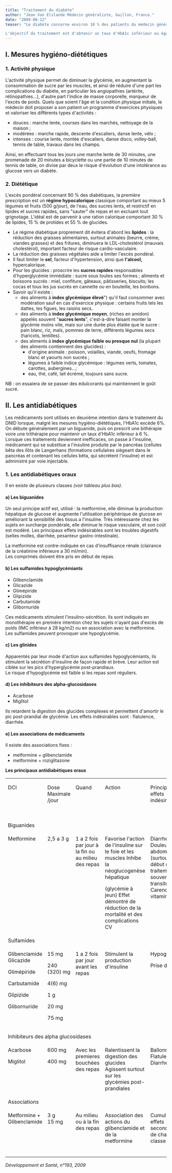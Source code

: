 ```yaml
---
title: "Traitement du diabète"
author: "Jean Van Elslande Médecin généraliste, Gaillon, France."
date: "2009-08-12"
teaser: "Le diabète concerne environ 10 % des patients du médecin généraliste, qui a un rôle essentiel dans la prise en charge : surveillance, conseils hygiéno-diététiques, mise en place du traitement médicamenteux et suivi.

L'objectif du traitement est d'obtenir un taux d'HbA1c inférieur ou égal a 6,5 % afin de réduire les risques de complications."
---
```


## I. Mesures hygiéno-diététiques

### 1. Activité physique

L'activité physique permet de diminuer la glycémie, en augmentant la consommation de sucre par les muscles, et ainsi de réduire d'une part les complications du diabète, en particulier les angiopathies (artérite, rétinopathies...), d'autre part l'indice de masse corporelle, marqueur de l'excès de poids. Quels que soient l'âge et la condition physique initiale, le médecin doit proposer a son patient un programme d'exercices physiques et valoriser les différents types d'activités :

*   douces : marche lente, courses dans les marchés, nettoyage de la maison ;
*   modérées : marche rapide, descente d'escaliers, danse lente, vélo ;
*   intenses : course lente, montée d'escaliers, danse disco, volley-ball, tennis de table, travaux dans les champs.

Ainsi, en effectuant tous les jours une marche lente de 30 minutes, une promenade de 20 minutes a bicyclette ou une partie de 10 minutes de tennis de table, on divise par deux le risque d'évolution d'une intolérance au glucose vers un diabète.

### 2. Diététique

L'excès pondéral concernant 90 % des diabétiques, la première prescription est un **régime hypocalorique** classique comportant au mieux 5 légumes et fruits (500 g/jour), de l'eau, des sucres lents, et restrictif en lipides et sucres rapides, sans "sauter" de repas et en excluant tout grignotage. L'idéal est de parvenir à une ration calorique comportant 30 % de lipides, 15 % de protides et 55 % de glucides.

*   Le régime diabétique proprement dit évitera d'abord les **lipides** : la réduction des graisses alimentaires, surtout animales (beurre, crème, viandes grasses) et des fritures, diminuera le LDL-cholestérol (mauvais cholestérol), important facteur de risque cardio-vasculaire.  
*   La réduction des graisses végétales aide a limiter l'excès pondéral.  
*   Il faut limiter le **sel**, facteur d'hypertension, ainsi que **l'alcool,** hypercalorique.  
*   Pour les glucides : proscrire les **sucres rapides** responsables d'hyperglycémie immédiate : sucre sous toutes ses formes ; aliments et boissons sucrés : miel, confiture, gâteaux, pâtisseries, biscuits; les cocas et tous les jus sucrés en cannette ou en bouteille, les bonbons.  
*   Savoir qu'il existe :
    *   des aliments à **index glycémique élevé**") qu'il faut consommer avec modération sauf en cas d'exercice physique : certains fruits tels les dattes, les figues, les raisins secs.  
    *   des aliments à **index glycémique moyen**, (riches en amidon) appelés souvent "**sucres lents**", c'est-à-dire faisant monter la glycémie moins vite, mais sur une durée plus étalée que le sucre : pain blanc, riz, maïs, pommes de terre, différents légumes secs (haricots, lentilles).  
    *   des aliments à **index glycémique faible ou presque nul** (la plupart des aliments contiennent des glucides) :
        *   d'origine animale : poisson, volailles, viande, oeufs, fromage blanc et yaourts non sucrés ;
        *   légumes à faible indice glycémique : légumes verts, tomates, carottes, aubergines...;
        *   eau, thé, café, lait écrémé, toujours sans sucre.

NB : on essaiera de se passer des édulcorants qui maintiennent le goût sucré.

## II. Les antidiabétiques

Les médicaments sont utilisés en deuxième intention dans le traitement du DNID lorsque, malgré les mesures hygiéno-diététiques, l'HbA1c excède 6%. On débute généralement par un biguanide, puis on prescrit une bithérapie voire une trithérapie pour maintenir un taux d'HbA1c inférieur à 6 %. Lorsque ces traitements deviennent inefficaces, on passe à l'insuline, médicament qui se substitue a l'insuline produite par le pancréas (cellules bêta des ilôts de Langerhans (formations cellulaires siégeant dans le pancréas et contenant les cellules bêta, qui sécrètent l'insuline) et est administré par voie injectable.

### 1. Les antidiabétiques oraux

Il en existe de plusieurs classes _(voir tableau plus bas)_.

#### a) Les biguanides

Un seul principe actif est, utilisé : la metformine, elle diminue la production hépatique de glucose et augmente l'utilisation périphérique de glucose en améliorant la sensibilité des tissus a l'insuline. Très intéressante chez les sujets en surcharge pondérale, elle diminue le risque vasculaire, et son coût est modéré. Les principaux effets indésirables sont les troubles digestifs (selles molles, diarrhée, pesanteur gastro-intestinale).

La metformine est contre-indiquée en cas d'insuffisance rénale (clairance de la créatinine inférieure a 30 ml/min).  
Les comprimés doivent être pris en début de repas.

#### b) Les sulfamides hypoglycémiants

*   Glibenclamide
*   Glicazide
*   Glimépiride
*   Glipizide
*   Carbutamide
*   Glibornuride

Ces médicaments stimulent l'insulino-sécrétion. Ils sont indiqués en monothérapie en première intention chez les sujets n'ayant pas d'excès de poids (IMC inférieur à 28 kg/m2) ou en association avec la metformine.  
Les sulfamides peuvent provoquer une hypoglycémie.

#### c) Les glinides

Apparentés par leur mode d'action aux sulfamides hypoglycémiants, ils stimulent la sécrétion d'insuline de façon rapide et brève. Leur action est ciblée sur les pics d'hyperglycémie post-prandiaux.  
Le risque d'hypoglycémie est faible si les repas sont réguliers.

#### d) Les inhibiteurs des alpha-glucosidases

*   Acarbose
*   Miglitol

Ils retardent la digestion des glucides complexes et permettent d'amortir le pic post-prandial de glycémie. Les effets indésirables sont : flatulence, diarrhée.

#### e) Les associations de médicaments

Il existe des associations fixes :

*   metformine + glibenclamide
*   metformine + roziglitazone

**Les principaux antidiabétiques oraux**

<table>

<tbody>

<tr>

<td style="width: 42px; vertical-align: top;">

DCI

</td>

<td style="width: 88px;" valign="top">

Dose Maximale  
/jour

</td>

<td style="width: 102px;" valign="top">

Quand

</td>

<td style="width: 65px; vertical-align: top;">

Action

</td>

<td style="width: 67px;" valign="top">

Principaux effets indésirables

</td>

<td style="width: 106px;" valign="top">

Contre-indications ou précautions

d'emploi

</td>

<td style="width: 108px;" valign="top">

Commentaire

</td>

</tr>

<tr>

<td class="rtecenter" colspan="7" style="width: 42px; vertical-align: top;">Biguanides</td>

</tr>

<tr>

<td style="width: 42px; vertical-align: top;">

Metformine

</td>

<td style="width: 88px;" valign="top">

2,5 a 3 g

</td>

<td style="width: 102px;" valign="top">

1 a 2 fois par jour à la fin ou au milieu des repas

</td>

<td style="width: 65px; vertical-align: top;">

Favorise l'action de l'insuline sur le foie et les muscles Inhibe la néoglucogenèse hépatique

(glycémie à jeun) Effet démontré de réduction de la mortalité et des complications CV

</td>

<td style="width: 67px;" valign="top">

Diarrhées Douleurs abdominales (surtout en début de traitement souvent transitoires) Carence en vitamine B 12

</td>

<td style="width: 106px;" valign="top">

Clairance de la créatinine < 50 ml/Min

Injection d'un produit iodé (arrêt au moment ou avant et après examen)

Déshydratation Infarctus récent

</td>

<td style="width: 108px;" valign="top">

Action sur la glycémie

à jeun

Débuter à doses progressives pour limiter les effets indésirables

</td>

</tr>

<tr>

<td class="rtecenter" colspan="7" style="width: 42px; vertical-align: top;">Sulfamides</td>

</tr>

<tr>

<td style="width: 42px; vertical-align: top;">

Glibenclamide Glicazide

Glimépiride

Carbutamide

Glipizide

Glibornuride

</td>

<td style="width: 88px;" valign="top">

15 mg

240 (320) mg

4(6) mg

1 g

20 mg

75 mg

</td>

<td style="width: 102px;" valign="top">

1 a 2 fois par jour avant les repas

</td>

<td style="width: 65px; vertical-align: top;">

Stimulent la production d'insuline

</td>

<td style="width: 67px;" valign="top">

Hypoglycémie

Prise de poids

</td>

<td style="width: 106px;" valign="top">

Clairance de la créatinine < 30 ml/min

Insuffisance hépatique

Association au miconazole

</td>

<td style="width: 108px;" valign="top">

Jamais en dehors d'une prise alimentaire

Action sur la glycémie de fin de journée Tous ont la même efficacité à dose maximale

</td>

</tr>

<tr>

<td class="rtecenter" colspan="7" style="width: 42px; vertical-align: top;">Inhibiteurs des alpha glucosidases</td>

</tr>

<tr>

<td style="width: 42px; vertical-align: top;">

Acarbose

Miglitol

</td>

<td style="width: 88px;" valign="top">

600 mg

400 mg

</td>

<td style="width: 102px;" valign="top">

Avec les premieres bouchées des repas

</td>

<td style="width: 65px; vertical-align: top;">

Ralentissent la digestion des glucides Agissent surtout sur les glycémies post-prandiales

</td>

<td style="width: 67px;" valign="top">

Ballonnements  
Flatulences  
Diarrhées

</td>

<td style="width: 106px;" valign="top">

Maladies inflammatoires intestinales

Clairance de la créatinine < 15 mi/min

</td>

<td style="width: 108px;" valign="top">

Efficacité plus faible sur l'HbA1c que les autres antidiabétiques

</td>

</tr>

<tr>

<td class="rtecenter" colspan="7" style="width: 42px; vertical-align: top;">Associations</td>

</tr>

<tr>

<td style="width: 42px; vertical-align: top;">

Metformine + Glibenclamide

</td>

<td style="width: 88px;" valign="top">

3 g  
15 mg

</td>

<td style="width: 102px;" valign="top">

Au milieu ou à la fin des repas

</td>

<td style="width: 65px; vertical-align: top;">

Association des actions du glibenclamide et de la metformine

</td>

<td style="width: 67px;" valign="top">

Cumul des effets secondaires de chaque classe

</td>

<td style="width: 106px;" valign="top">

Cumul des contre-indications et précautions d'emploi de chaque classe

</td>

<td style="width: 108px;" valign="top"></td>

</tr>

</tbody>

</table>

_Développement et Santé, n°193, 2009_
